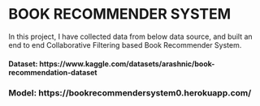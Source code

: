 # <h1>BOOK RECOMMENDER SYSTEM</h1>

<p>In this project, I have collected data from below data source, and built an end to end Collaborative Filtering based Book Recommender System.</p> 

<h4>Dataset: https://www.kaggle.com/datasets/arashnic/book-recommendation-dataset</h4>


<h3>Model: https://bookrecommendersystem0.herokuapp.com/</h3>





